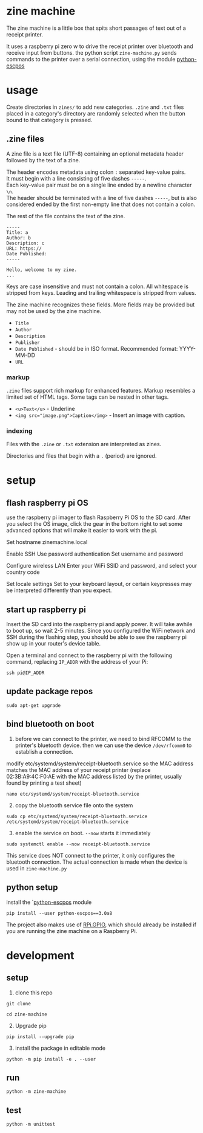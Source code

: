 # zine machine

The zine machine is a little box that spits short passages of text out of a receipt printer.

It uses a raspberry pi zero w to drive the receipt printer over bluetooth and receive input from buttons. the python script `zine-machine.py` sends commands to the printer over a serial connection, using the module  [python-escpos](https://github.com/python-escpos/python-escpos) 

#  usage
Create directories in `zines/` to add new categories. `.zine` and `.txt` files placed in a category's directory are randomly selected when the button bound to that category is pressed.

## .zine files
A zine file is a text file (UTF-8) containing an optional metadata header followed by the text of a zine.

The header encodes metadata using colon `:` separated key-value pairs.  
It must begin with a line consisting of five dashes `-----`.  
Each key-value pair must be on a single line ended by a newline character `\n`.  
The header should be terminated with a line of five dashes `-----`, but is also considered ended by the first non-empty line that does not contain a colon.

The rest of the file contains the text of the zine.

```
-----
Title: a
Author: b
Description: c
URL: https://
Date Published: 
-----

Hello, welcome to my zine.
...
```

Keys are case insensitive and must not contain a colon. All whitespace is stripped from keys. Leading and trailing whitespace is stripped from values.

The zine machine recognizes these fields. More fields may be provided but may not be used by the zine machine.
 - `Title`
 - `Author`
 - `Description`
 - `Publisher`
 - `Date Published` - should be in ISO format. Recommended format: YYYY-MM-DD
 - `URL`

 ### markup
 `.zine` files support rich markup for enhanced features. Markup resembles a limited set of HTML tags. Some tags can be nested in other tags.
  - `<u>Text</u>` - Underline
  - `<img src="image.png">Caption</img>` - Insert an image with caption.

### indexing
Files with the `.zine` or `.txt` extension are interpreted as zines.

Directories and files that begin with a `.` (period) are ignored.

# setup

## flash raspberry pi OS

use the raspberry pi imager to flash Raspberry Pi OS to the SD card.
After you select the OS image, click the gear in the bottom right to set some advanced options that will make it easier to work with the pi.

Set hostname
zinemachine.local

Enable SSH
Use password authentication
Set username and password

Configure wireless LAN
Enter your WiFi SSID and password, and select your country code

Set locale settings
Set to your keyboard layout, or certain keypresses may be interpreted differently than you expect.

## start up raspberry pi
Insert the SD card into the raspberry pi and apply power. It will take awhile to boot up, so wait 2-5 minutes. Since you configured the WiFi network and SSH during the flashing step, you should be able to see the raspberry pi show up in your router's device table.

Open a terminal and connect to the raspberry pi with the following command, replacing `IP_ADDR` with the address of your Pi:
```
ssh pi@IP_ADDR
```

## update package repos
```
sudo apt-get upgrade
```

## bind bluetooth on boot
1. before we can connect to the printer, we need to bind RFCOMM to the printer's bluetooth device. then we can use the device `/dev/rfcomm0` to establish a connection.

modify etc/systemd/system/receipt-bluetooth.service so the MAC address matches the MAC address of your receipt printer (replace 02:3B:A9:4C:F0:AE with the MAC address listed by the printer, usually found by printing a test sheet)

```
nano etc/systemd/system/receipt-bluetooth.service
```

2. copy the bluetooth service file onto the system

```
sudo cp etc/systemd/system/receipt-bluetooth.service /etc/systemd/system/receipt-bluetooth.service
```

3. enable the service on boot. `--now` starts it immediately

```
sudo systemctl enable --now receipt-bluetooth.service
```

This service does NOT connect to the printer, it only configures the bluetooth connection. The actual connection is made when the device is used in `zine-machine.py`

## python setup

install the `[python-escpos](https://github.com/python-escpos/python-escpos) module
```
pip install --user python-escpos==3.0a8
```

The project also makes use of [RPi.GPIO](https://pypi.org/project/RPi.GPIO/), which should already be installed if you are running the zine machine on a Raspberry Pi.

# development
## setup
1. clone this repo
```
git clone 

cd zine-machine
```

2. Upgrade pip
```
pip install --upgrade pip
```

3. install the package in editable mode
```
python -m pip install -e . --user
```

## run
```
python -m zine-machine
```

## test
```
python -m unittest
```
